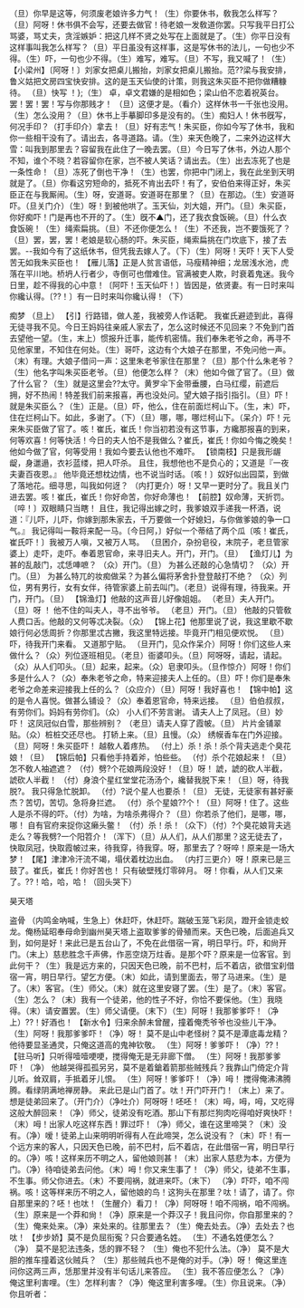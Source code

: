 <!-- { "loadSidebar": true } -->
（旦）你早是这等，何须废老娘许多力气！（生）你要休书，敎我怎么样写？（旦）阿呀！休书俱不会写，还要去做官！待老娘一发敎道你罢。只写我平日打公骂婆，骂丈夫，贪淫嫉妒：把这几样不贤之处写在上面就是了。（生）你平日没有这样事叫我怎么样写？（旦）平日虽没有这样事，这是写休书的法儿，一句也少不得。（生）吓，一句也少不得。（生）难写，难写。（旦）不写，我又喊了！（生）
【小梁州】〔阿呀！〕刘家女把桌儿搬抬，刘家女把桌儿搬抬。范??梁与我安排，鲁义姑把文房四宝快安排。这的是玉天仙使的计策，则我这朱买臣不把你做糟糠待。
（旦）快写
！};（生）
卓，卓文君嫌的是相如色；梁山伯不恋着祝英台。罢！罢！罢！写与你那贱才！
（旦）这便才是。（看介）这样休书一千张也没用。（生）怎么没用？（旦）休书上手摹脚印多是没有的。（生）痴妇人！休书旣写，何况手印？（打手印介）拿去！（旦）好有志气！朱买臣，你如今写了休书，我和你一些相干没有了。请出去，各寻道路。请。（生）来天色晚了，二来外边这样大雪：叫我到那里去？容留我在此住了一晚去罢。（旦）今日写了休书，外边人那个不知，谁个不晓？若容留你在家，岂不被人笑话？请出去。（生）出去冻死了也是一条性命！（旦）冻死了倒也干净！（生）也罢，你把中门闭上，我在此坐到天明就是了。（旦）你看这穷短命的，抵死不肯出去吓！有了，安伯伯来得正好，朱买臣正在与我厮闹。（生）呀，安道哥。安道哥在那里？（旦）在那边。（生）安道哥吓。（旦关门介）（生）呀！到被他哄了。玉天仙，刘大姐，开门。（旦）朱买臣，你好痴吓！门是再也不开的了。（生）旣不▲门，还了我衣食饭碗。（旦）什么衣食饭碗！（生）绳索扁挑。（旦）不还你便怎么！（生）不还我，岂不要饿死了？（旦）罢，罢，罢！老娘是软心肠的吓。朱买臣，绳索扁挑在门坎底下，接了去罢。--我如今有了这纸休书，但凭我去嫁人了。（下）（生）阿呀！天吓！天下人受苦无如我朱买臣也！
【雁儿落】正是人贫言语低，马瘦精神细；龙居浅水池，虎落在平川地。桥坍人行者少，寺倒可也僧难住。官满被吏人欺，时衰着鬼迷。我今日里，趁不得我的心中意！〔阿吓！玉天仙吓！〕皆因是，依贤妻。有一日时来叫你纔认得。〔??！〕有一日时来叫你纔认得！（下）
 
痴梦
（旦上）
【引】行路错，做人差，我被旁人作话靶。
我崔氏避迹到此，喜得无徒寻我不见。今日王妈妈往亲戚人家去了，怎么这时候还不见回来？不免到门首去望他一望。（生，末上）惯报升迁事，能传机密情。我们奉朱老爷之命，再寻不见他家里，不知住在何处。（生）哥吓，这边有个大娘子在那里，不免问他一声。（末）有理。大娘子借问一声：这里朱老爷家住在那里？（旦）那个什么朱老爷？（生）他名字叫朱买臣老爷。（旦）他便怎么样？（末）他如今做了官了。（旦）做了什么官？（生）就是这里会??太守。黄罗伞下金带垂腰，白马红缨，前遮后拥，好不热闹！特差我们前来报喜，再也没处问。望大娘子指引指引。（旦）吓！就是朱买臣么？（生）正是。（旦）吓，他么，住在前面烂柯山下。（生，末）吓，住在烂柯山下。如此，多谢了。（下）（旦）哪，哪，哪烂柯山下。（呆介）吓！元来朱买臣做了官了。咳！崔氏，崔氏！你当初若没有这节事，方纔那报喜的到来，何等欢喜！何等快活！今日的夫人怕不是我做么？崔氏，崔氏！你如今悔之晚矣！他如今做了官，何等受用！我如今要去认他也不难吓。
【锁南枝】只是我形龌龊，身邋遢，衣衫蓝缕，把人吓杀。
且住，我想他也不是负心的；又道是『一夜夫妻百夜恩。』
他毕竟还想枕边情，也不说当时话。〔咳！〕奴好似出园菜，到做了落地花。细寻思，叫我如何迓？
（内打更介）呀！又早一更时分了。我且关门进去罢。咳！崔氏，崔氏！你好命苦，你好命薄也！
【前腔】奴命薄，天折罚。〔啐！〕双眼睛只当瞎！
且住，我记得出嫁之时，我爹娘双手递我一杯酒，说道：『儿吓，儿吓，你嫁到那朱家去，千万要做一个好媳妇，与你做爹娘的争一口气。』
我记得叫一鞍将来配一马。〔今日阿，〕好似一个蒂结了两个瓜〔咳！崔氏，崔氏吓！〕我被万人嗔，又被万人骂。
（旦困介，杂扮皂役，末院子，老旦管家婆上）走吓，走吓。奉着恩官命，来寻旧夫人。开门，开门。（旦）
【渔灯儿】为甚的乱敲门，忒恁唓嗻？
（众）开门。（旦）
为甚么还敲的心急情切？
（众）开门。（旦）
为甚么特兀的妆痴做呆？为甚么偏将茅舍扑登登敲打不绝？
（众）列位，男有男行，女有女伴，待管家婆上前去叫门。（老旦）说得有理，待我来。开门，开门。（旦）
【锦渔灯】他敲的这声音儿好像姐姐。
（老旦）夫人开门。（旦）呀
！ 他不住的叫夫人，寻不出爷爷。
（老旦）开门。（旦）
他敲的只管敎人费口舌。他敲的又何等忒决裂。（众）
【锦上花】他那里说了说，我这里歇不歇娘行何必恁周折？你那里忒古撇，我这里特远接。毕竟开门相见便欢悦。
（旦）吓，待我开门来看。
又道那宁贴。
（旦开门，见众作呆介）阿呀！你们这些人来做什么？（众）列位逐班相见。（老旦）衙婆叩头。（旦）阿呀呀，请起，请起。（众）从人们叩头。（旦）起来，起来。（众）皂隶叩头。（旦作惊介）阿呀！你们多是什么人？（众）奉朱老爷之命，特来迎接夫人上任的。（旦）吓！你们是奉朱老爷之命差来迎接我上任的么？（众应介）（旦）阿呀！我好喜也！
【锦中帕】这的是令人喜悦。做甚么铺设？（众）奉着恩官命，特来远接。
（旦）伯伯叔叔，有劳你们。妈妈有劳你们。（众）
小人们不劳言谢。
请夫人上了凤冠。（旦）妙吓！
这凤冠似白雪，那些辨别？
（老旦）请夫人穿了霞帔。（旦）
片片金铺翠贴。（众）桩桩交还尽也。
打轿上来。（旦）且慢。（众）
绣幙香车在门外迎接。
（旦）阿呀！朱买臣吓！
越敎人着疼热。
（付上）杀！杀！杀个背夫逃走个臭花娘！（旦）
【锦后帕】只看他手持着斧，怕些些。
（付）杀个花娘起来！（旦）
怎不敎人袖遮遮？
（付）劈?个花娘两段没好！（旦）呀！
諕，諕的砍人半截，諕砍人半截！
（付）身浪个星红堂堂花汤汤个，纔替我脱下来！（旦）呀，待我脱?。
我只得急忙脱卸。
（付）?说个星人也要杀！（旦）
无徒，无徒家有甚好豪杰？苦切，苦切。急将身拦遮。
（付）杀个星娘??个！（旦）阿呀！住了。这些人是杀不得的吓。（付）为啥，为啥杀弗得介？（旦）你若杀了他们，是哪，哪，哪！
自有官府来捉你这癞头鳖！
（付）杀！杀！（众下）（付）?个臭花娘背夫逃走么？等我劈?一个阳笤介！（浑下）（旦）从人们，从人们那里？这无徒去了，快取凤冠，快取霞帔过来，待我穿，待我穿。呀，那里去了？呀啐！原来是一场大梦！
【尾】津津冷汗流不竭，塌伏着枕边出血。
（内打三更介）呀！原来已是三鼓了。崔氏，崔氏！你好苦也！
只有破壁残灯零碎月。
呀！你看，从人们又来了。??！哈，哈，哈！（回头哭下）
 
昊天塔
 
盗骨
（内鸣金吶喊，生急上）休赶吓，休赶吓。踹破玉笼飞彩凤，蹬开金锁走蛟龙。俺杨延昭奉母命到幽州昊天塔上盗取爹爹的骨殖而来。天色已晚，后面追兵又到，如何是好！来此已是五台山了，不免在此借宿一宵，明日早行。吓，和尙开门。（末上）慈悲胜念千声佛，作恶空烧万炷香。是那个吓？原来是一位客官。到此何干？（生）我是远方来的，只因天色已晚，前不巴村，后不着店，欲借宝刹借宿一宵，明日早行。望乞方便。（末）如此，请到里面去，带了马进来。（生）是了。（末）客官。（生）师父。（末）就在这里安寝了罢。（生）是了。（末）客官。（生）怎么？（末）我有一个徒弟，他的性子不好，你恰不要倸他。（生）我晓得。（末）请安置罢。（生）师父请便。（末下）（生）阿呀！我那爹爹吓！（净上）??！好酒也！
【新水令】归来余醉未曾醒，撞着俺秃爷爷也没些儿干净。
（生）阿呀！我那爹爹吓！（净）呀！
莫不是山中老怪树？莫不是潭底毒龙精？他待要显圣通灵，只俺这道高的鬼神钦敬。
（生）阿呀！爹爹吓！（净）??！
【驻马听】只听得噎噎哽哽，搅得俺无是无非廊下僧。
（生）阿呀！我那爹爹吓！（净）
他越哭得孤孤另另，莫不是着鎗着箭那些贼残兵？我靠山门倚定介背儿听。耸双肩，手抵着牙儿恨。
（生）阿呀！爹爹吓！（净）呣！
搅得俺沸沸腾腾。看绿阴满地禅房静。
来此已是山门首了。呔！开门吓开门！（末上）来了。想是徒弟回来了。（开门介）（净吐介）阿呀呀！呸呸！（末）呣，呣，呣，又吃得这般大醉回来！（净）师父，徒弟没有吃酒。那山下有那烂狗肉吃得咱好爽快吓！（末）呣！出家人吃这样东西！罪过吓！（净）师父，谁在这里啼哭？（末）没有。（净）嗳！徒弟上山来明明听得有人在此啼哭，怎么说没有？（末）吓！有一个远方来的客人，只因天色已晚，前不巴村，后不着店，在此借宿一宵，明日早行的。（净）咳！这样来历不明之人，留他娘则甚！（末）出家人慈悲为本，方便为门。（净）待咱徒弟去问他。（末）呣！你又来生事了！（净）师父，徒弟不生事，不生事。师父你进去。（末）不要闯祸，就进来吓。（末下）
（净）吓吓，咱不闯祸。咳！这等样来历不明之人，留他娘的鸟！这狗头在那里？呔！请了，请了。你自那里来的？呸！也呔！（生醒介）看刀！（净）阿呀呀！咱不闯祸，咱不闯祸。（生）原来是一个莽和尙！（净）原来是一个莽汉子！我且问你，你自那里来的？（生）俺来处来。（净）来处来的。往那里去？（生）俺去处去。（净）去处去？也呔！
【步步娇】莫不是负屈衔寃？只合要通名姓。
（生）不通名姓便怎么？（净）
莫不是犯法违条，恁的罪不轻？
（生）俺也不犯什么法。（净）
莫不是大胆的推车撞着这伙贼兵？
（生）那些贼兵也不是俺的对手。（净）呀！
俺这里连问你这两三声，恁那里并没有半句话儿来答应。
（生）我不答应便怎么？（净）俺这里利害哩。（生）怎样利害？（净）俺这里利害多哩。（生）你且说来。（净）你且听者：
